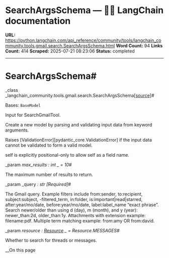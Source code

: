 # SearchArgsSchema — 🦜🔗 LangChain  documentation

**URL:** https://python.langchain.com/api_reference/community/tools/langchain_community.tools.gmail.search.SearchArgsSchema.html
**Word Count:** 94
**Links Count:** 414
**Scraped:** 2025-07-21 08:23:06
**Status:** completed

---

# SearchArgsSchema\#

_class _langchain\_community.tools.gmail.search.SearchArgsSchema[\[source\]](https://python.langchain.com/api_reference/_modules/langchain_community/tools/gmail/search.html#SearchArgsSchema)\#     

Bases: `BaseModel`

Input for SearchGmailTool.

Create a new model by parsing and validating input data from keyword arguments.

Raises \[ValidationError\]\[pydantic\_core.ValidationError\] if the input data cannot be validated to form a valid model.

self is explicitly positional-only to allow self as a field name.

_param _max\_results _: int_ _ = 10_\#     

The maximum number of results to return.

_param _query _: str_ _\[Required\]_\#     

The Gmail query. Example filters include from:sender, to:recipient, subject:subject, -filtered\_term, in:folder, is:important|read|starred, after:year/mo/date, before:year/mo/date, label:label\_name “exact phrase”. Search newer/older than using d \(day\), m \(month\), and y \(year\): newer\_than:2d, older\_than:1y. Attachments with extension example: filename:pdf. Multiple term matching example: from:amy OR from:david.

_param _resource _: [Resource](https://python.langchain.com/api_reference/community/tools/langchain_community.tools.gmail.search.Resource.html#langchain_community.tools.gmail.search.Resource "langchain_community.tools.gmail.search.Resource")_ _ = Resource.MESSAGES_\#     

Whether to search for threads or messages.

__On this page